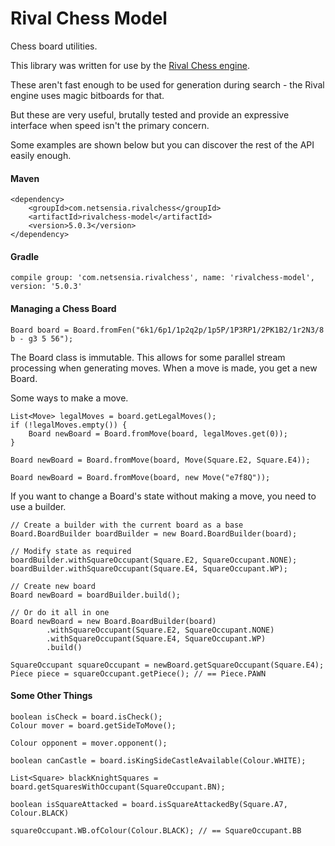 Rival Chess Model
=================

Chess board utilities. 

This library was written for use by the [Rival Chess engine](https://github.com/chris-moreton/rivalchess-engine).

These aren't fast enough to be used for generation during search - the Rival engine uses magic bitboards for that.

But these are very useful, brutally tested and provide an expressive interface when speed isn't the primary concern.

Some examples are shown below but you can discover the rest of the API easily enough.

#### Maven

    <dependency>
        <groupId>com.netsensia.rivalchess</groupId>
        <artifactId>rivalchess-model</artifactId>
        <version>5.0.3</version>
    </dependency>
    
#### Gradle

    compile group: 'com.netsensia.rivalchess', name: 'rivalchess-model', version: '5.0.3'

#### Managing a Chess Board

    Board board = Board.fromFen("6k1/6p1/1p2q2p/1p5P/1P3RP1/2PK1B2/1r2N3/8 b - g3 5 56");
    
The Board class is immutable. This allows for some parallel stream processing when generating moves.
When a move is made, you get a new Board.

Some ways to make a move.
```   
List<Move> legalMoves = board.getLegalMoves();
if (!legalMoves.empty()) {
    Board newBoard = Board.fromMove(board, legalMoves.get(0));
}
```  
``` 
Board newBoard = Board.fromMove(board, Move(Square.E2, Square.E4));
``` 
``` 
Board newBoard = Board.fromMove(board, new Move("e7f8Q"));
``` 
       
If you want to change a Board's state without making a move, you need to use a builder.

    // Create a builder with the current board as a base
    Board.BoardBuilder boardBuilder = new Board.BoardBuilder(board);
    
    // Modify state as required
    boardBuilder.withSquareOccupant(Square.E2, SquareOccupant.NONE);
    boardBuilder.withSquareOccupant(Square.E4, SquareOccupant.WP);
    
    // Create new board
    Board newBoard = boardBuilder.build();
    
    // Or do it all in one
    Board newBoard = new Board.BoardBuilder(board)
            .withSquareOccupant(Square.E2, SquareOccupant.NONE)
            .withSquareOccupant(Square.E4, SquareOccupant.WP)
            .build()
            
    SquareOccupant squareOccupant = newBoard.getSquareOccupant(Square.E4);
    Piece piece = squareOccupant.getPiece(); // == Piece.PAWN
            
#### Some Other Things

    boolean isCheck = board.isCheck();
    Colour mover = board.getSideToMove();
    
    Colour opponent = mover.opponent();
    
    boolean canCastle = board.isKingSideCastleAvailable(Colour.WHITE);

    List<Square> blackKnightSquares = board.getSquaresWithOccupant(SquareOccupant.BN);

    boolean isSquareAttacked = board.isSquareAttackedBy(Square.A7, Colour.BLACK)
    
    squareOccupant.WB.ofColour(Colour.BLACK); // == SquareOccupant.BB
